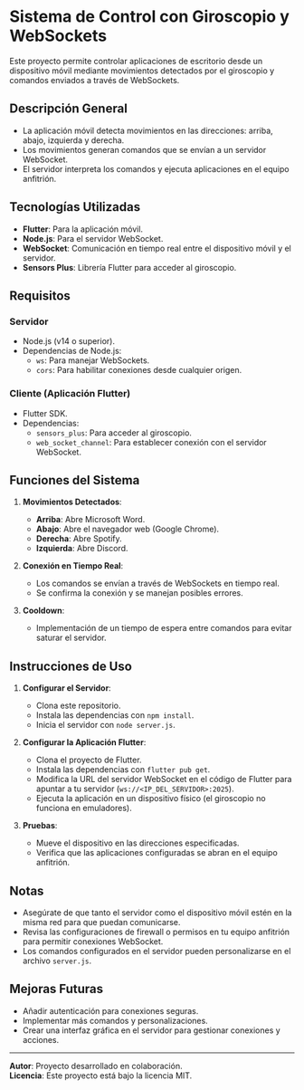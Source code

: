 # **Sistema de Control con Giroscopio y WebSockets**

Este proyecto permite controlar aplicaciones de escritorio desde un dispositivo móvil mediante movimientos detectados por el giroscopio y comandos enviados a través de WebSockets.

## **Descripción General**
- La aplicación móvil detecta movimientos en las direcciones: arriba, abajo, izquierda y derecha.
- Los movimientos generan comandos que se envían a un servidor WebSocket.
- El servidor interpreta los comandos y ejecuta aplicaciones en el equipo anfitrión.

## **Tecnologías Utilizadas**
- **Flutter**: Para la aplicación móvil.
- **Node.js**: Para el servidor WebSocket.
- **WebSocket**: Comunicación en tiempo real entre el dispositivo móvil y el servidor.
- **Sensors Plus**: Librería Flutter para acceder al giroscopio.

## **Requisitos**
### **Servidor**
- Node.js (v14 o superior).
- Dependencias de Node.js:
  - `ws`: Para manejar WebSockets.
  - `cors`: Para habilitar conexiones desde cualquier origen.

### **Cliente (Aplicación Flutter)**
- Flutter SDK.
- Dependencias:
  - `sensors_plus`: Para acceder al giroscopio.
  - `web_socket_channel`: Para establecer conexión con el servidor WebSocket.

## **Funciones del Sistema**
1. **Movimientos Detectados**:
   - **Arriba**: Abre Microsoft Word.
   - **Abajo**: Abre el navegador web (Google Chrome).
   - **Derecha**: Abre Spotify.
   - **Izquierda**: Abre Discord.

2. **Conexión en Tiempo Real**:
   - Los comandos se envían a través de WebSockets en tiempo real.
   - Se confirma la conexión y se manejan posibles errores.

3. **Cooldown**:
   - Implementación de un tiempo de espera entre comandos para evitar saturar el servidor.

## **Instrucciones de Uso**
1. **Configurar el Servidor**:
   - Clona este repositorio.
   - Instala las dependencias con `npm install`.
   - Inicia el servidor con `node server.js`.

2. **Configurar la Aplicación Flutter**:
   - Clona el proyecto de Flutter.
   - Instala las dependencias con `flutter pub get`.
   - Modifica la URL del servidor WebSocket en el código de Flutter para apuntar a tu servidor (`ws://<IP_DEL_SERVIDOR>:2025`).
   - Ejecuta la aplicación en un dispositivo físico (el giroscopio no funciona en emuladores).

3. **Pruebas**:
   - Mueve el dispositivo en las direcciones especificadas.
   - Verifica que las aplicaciones configuradas se abran en el equipo anfitrión.

## **Notas**
- Asegúrate de que tanto el servidor como el dispositivo móvil estén en la misma red para que puedan comunicarse.
- Revisa las configuraciones de firewall o permisos en tu equipo anfitrión para permitir conexiones WebSocket.
- Los comandos configurados en el servidor pueden personalizarse en el archivo `server.js`.

## **Mejoras Futuras**
- Añadir autenticación para conexiones seguras.
- Implementar más comandos y personalizaciones.
- Crear una interfaz gráfica en el servidor para gestionar conexiones y acciones.

---

**Autor**: Proyecto desarrollado en colaboración.  
**Licencia**: Este proyecto está bajo la licencia MIT.
